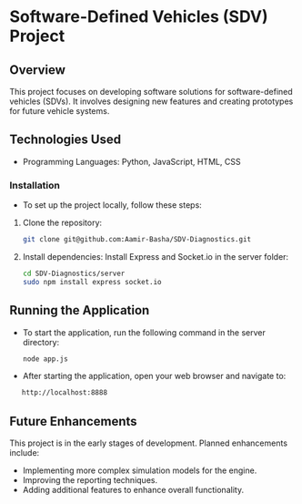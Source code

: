 # Software-Defined Vehicles (SDV) Project

## Overview

This project focuses on developing software solutions for software-defined vehicles (SDVs). It involves designing new features and creating prototypes for future vehicle systems.

## Technologies Used

- Programming Languages: Python, JavaScript, HTML, CSS

### Installation
- To set up the project locally, follow these steps:

1. Clone the repository:
   ```bash
   git clone git@github.com:Aamir-Basha/SDV-Diagnostics.git
   ```

2. Install dependencies: Install Express and Socket.io in the server folder:
   ```bash
   cd SDV-Diagnostics/server
   sudo npm install express socket.io
   ```
   
## Running the Application
- To start the application, run the following command in the server directory:
   ```bash
   node app.js
   ```

- After starting the application, open your web browser and navigate to:
```bash
   http://localhost:8888
   ```

## Future Enhancements
This project is in the early stages of development. Planned enhancements include:

- Implementing more complex simulation models for the engine.
- Improving the reporting techniques.
- Adding additional features to enhance overall functionality.


